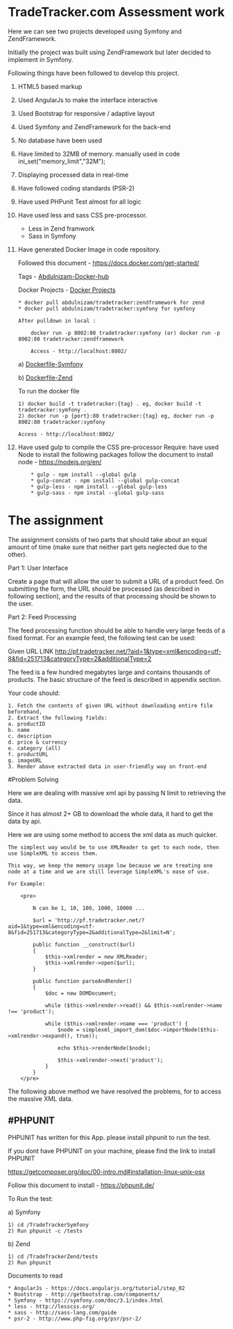 # TradeTracker.com Assessment work


Here we can see two projects developed using Symfony and ZendFramework.

Initially the project was built using ZendFramework but later decided to implement in Symfony.

Following things have been followed to develop this project.

1) HTML5 based markup
2) Used AngularJs to make the interface interactive
3) Used Bootstrap for responsive / adaptive layout
4) Used Symfony and ZendFramework for the back-end
5) No database have been used
6) Have limited to 32MB of memory. manually used in code ini_set("memory_limit","32M");
7) Displaying processed data in real-time 

8) Have followed coding standards (PSR-2)
9) Have used PHPunit Test almost for all logic

10) Have used less and sass CSS pre-processor.

	* Less in Zend framwork 
	* Sass in Symfony

11) Have generated Docker Image in code repository.

	Followed this document - https://docs.docker.com/get-started/

	Tags - <a href="https://hub.docker.com/r/abdulnizam/tradetracker/tags/" target="_blank">Abdulnizam-Docker-hub</a>

	Docker Projects - <a href="https://github.com/Freniz/TradeTrackerDockerProjects">Docker Projects</a>

		* docker pull abdulnizam/tradetracker:zendframework for zend
		* docker pull abdulnizam/tradetracker:symfony for symfony

		After pulldown in local : 

			docker run -p 8002:80 tradetracker:symfony (or) docker run -p 8002:80 tradetracker:zendframework

			Access - http://localhost:8002/

	a) <a href="https://github.com/Freniz/TradeTrackerProjects/blob/integration/DockerFiles/symfony/Dockerfile">Dockerfile-Symfony</a>

	b) <a href="https://github.com/Freniz/TradeTrackerProjects/blob/integration/DockerFiles/zend/Dockerfile">Dockerfile-Zend</a>

	To run the docker file 
	
		1) docker build -t tradetracker:{tag} . eg, docker build -t tradetracker:symfony .
		2) docker run -p {port}:80 tradetracker:{tag} eg, docker run -p 8002:80 tradetracker:symfony
         
        Access - http://localhost:8002/

12) Have used gulp to compile the CSS pre-processor
	Require:
		have used Node to install the following packages
			follow the document to install node - https://nodejs.org/en/
			
			* gulp - npm install --global gulp
			* gulp-concat - npm install --global gulp-concat
			* gulp-less - npm install --global gulp-less
			* gulp-sass - npm instal --global gulp-sass 


# The assignment

The assignment consists of two parts that should take about an equal amount of time (make sure that neither part gets neglected due to the other).

Part 1: User Interface

Create a page that will allow the user to submit a URL of a product feed. On submitting the form, the URL should be processed (as described in following section), and the results of that processing should be shown to the user.

Part 2: Feed Processing

The feed processing function should be able to handle very large feeds of a fixed format. For an example feed, the following test can be used:

Given URL LINK http://pf.tradetracker.net/?aid=1&type=xml&encoding=utf-8&fid=251713&categoryType=2&additionalType=2

The feed is a few hundred megabytes large and contains thousands of products. The basic structure of the feed is described in appendix section.

Your code should:

	1. Fetch the contents of given URL without downloading entire file beforehand,
	2. Extract the following fields:
	a. productID
	b. name
	c. description
	d. price & currency
	e. category (all)
	f. productURL
	g. imageURL
	3. Render above extracted data in user-friendly way on front-end

#Problem Solving 

Here we are dealing with massive xml api by passing N limit to retrieving the data. 

Since it has almost 2+ GB to download the whole data, it hard to get the data by api.

Here we are using some method to access the xml data as much quicker.

	The simplest way would be to use XMLReader to get to each node, then use SimpleXML to access them.

	This way, we keep the memory usage low because we are treating one node at a time and we are still leverage SimpleXML's ease of use. 

	For Example:

		<pre>

			N can be 1, 10, 100, 1000, 10000 ...

			$url = 'http://pf.tradetracker.net/?aid=1&type=xml&encoding=utf-8&fid=251713&categoryType=2&additionalType=2&limit=N';
			
			public function __construct($url)
		    {
		        $this->xmlrender = new XMLReader;
		        $this->xmlrender->open($url);
		    }

			public function parseAndRender()
		    {
		        $doc = new DOMDocument;
		        
		        while ($this->xmlrender->read() && $this->xmlrender->name !== 'product');
		        
		        while ($this->xmlrender->name === 'product') {
		            $node = simplexml_import_dom($doc->importNode($this->xmlrender->expand(), true));
		            
		            echo $this->renderNode($node);
		            
		            $this->xmlrender->next('product');
		        }
		    }
		</pre>

The following above method we have resolved the problems, for to access the massive XML data.


#PHPUNIT
---------

PHPUNIT has written for this App. please install phpunit to run the test.

If you dont have PHPUNIT on your machine, please find the link to install PHPUNIT

https://getcomposer.org/doc/00-intro.md#installation-linux-unix-osx

Follow this document to install - https://phpunit.de/

To Run the test:

a) Symfony

	1) cd /TradeTrackerSymfony
	2) Run phpunit -c /tests

b) Zend

	1) cd /TradeTrackerZend/tests
	2) Run phpunit


Documents to read 
	 
	* AngularJs - https://docs.angularjs.org/tutorial/step_02
	* Bootstrap - http://getbootstrap.com/components/
	* Symfony - https://symfony.com/doc/3.1/index.html
	* less - http://lesscss.org/
	* sass - http://sass-lang.com/guide
	* psr-2 - http://www.php-fig.org/psr/psr-2/






